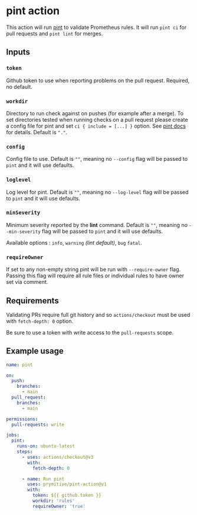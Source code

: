 # pint action

This action will run [pint](https://github.com/cloudflare/pint)
to validate Prometheus rules.
It will run `pint ci` for pull requests and `pint lint` for
merges.

## Inputs

### `token`

Github token to use when reporting problems on the pull request.
Required, no default.

### `workdir`

Directory to run check against on pushes (for example after a merge).
To set directories tested when running checks on a pull request please
create a config file for pint and set `ci { include = [...] }` option.
See [pint docs](https://cloudflare.github.io/pint/configuration.html#ci) for details.
Default is `"."`.

### `config`

Config file to use. Default is `""`, meaning no `--config` flag will be passed
to `pint` and it will use defaults.

### `loglevel`

Log level for pint. Default is `""`, meaning no `--log-level` flag will be passed
to `pint` and it will use defaults.

### `minSeverity`

Minimum severity reported by the **lint** command. Default is `""`, meaning no `--min-severity` flag will be passed
to `pint` and it will use defaults.

Available options : `info`, `warning` *(lint default)*, `bug` `fatal`.

### `requireOwner`

If set to any non-empty string pint will be run with `--require-owner` flag.
Passing this flag will require all rule files or individual rules to have owner set via comment.

## Requirements

Validating PRs require full git history and so `actions/checkout` must be used
with `fetch-depth: 0` option.

Be sure to use a token with write access to the `pull-requests` scope.

## Example usage

```YAML
name: pint

on:
  push:
    branches:
      - main
  pull_request:
    branches:
      - main

permissions:
  pull-requests: write

jobs:
  pint:
    runs-on: ubuntu-latest
    steps:
      - uses: actions/checkout@v3
        with:
          fetch-depth: 0

      - name: Run pint
        uses: prymitive/pint-action@v1
        with:
          token: ${{ github.token }}
          workdir: 'rules'
          requireOwner: 'true'
```
